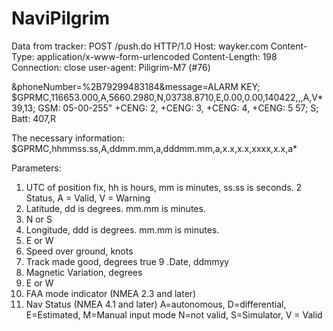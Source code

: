 # NaviPilgrim
Data from tracker:
POST /push.do HTTP/1.0
Host: wayker.com
Content-Type: application/x-www-form-urlencoded
Content-Length: 198
Connection: close
user-agent: Piligrim-M7 (#76)

&phoneNumber=%2B79299483184&message=ALARM KEY; $GPRMC,116653.000,A,5660.2980,N,03738.8710,E,0.00,0.00,140422,,,A,V* 39,13; GSM: 05-00-255"
+CENG: 2,
+CENG: 3,
+CENG: 4,
+CENG: 5 57;  S; Batt: 407,R

The necessary information: $GPRMC,hhmmss.ss,A,ddmm.mm,a,dddmm.mm,a,x.x,x.x,xxxx,x.x,a*

Parameters:
1. UTC of position fix, hh is hours, mm is minutes, ss.ss is seconds.
2 Status, A = Valid, V = Warning
3. Latitude, dd is degrees. mm.mm is minutes.
4. N or S
5. Longitude, ddd is degrees. mm.mm is minutes.
6. E or W
7. Speed over ground, knots
8. Track made good, degrees true
9 .Date, ddmmyy
10. Magnetic Variation, degrees
11. E or W
12. FAA mode indicator (NMEA 2.3 and later)
13. Nav Status (NMEA 4.1 and later) A=autonomous, D=differential, E=Estimated, M=Manual input mode N=not valid, S=Simulator, V = Valid


